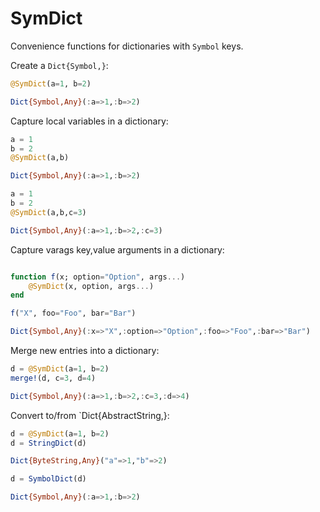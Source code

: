# SymDict

Convenience functions for dictionaries with `Symbol` keys.

Create a `Dict{Symbol,}`:

```julia
@SymDict(a=1, b=2)

Dict{Symbol,Any}(:a=>1,:b=>2)
```


Capture local variables in a dictionary:

```julia
a = 1
b = 2
@SymDict(a,b)

Dict{Symbol,Any}(:a=>1,:b=>2)
```

```julia
a = 1
b = 2
@SymDict(a,b,c=3)

Dict{Symbol,Any}(:a=>1,:b=>2,:c=3)
```


Capture varags key,value arguments in a dictionary:

```julia

function f(x; option="Option", args...)
    @SymDict(x, option, args...)
end

f("X", foo="Foo", bar="Bar")

Dict{Symbol,Any}(:x=>"X",:option=>"Option",:foo=>"Foo",:bar=>"Bar")
```


Merge new entries into a dictionary:

```julia
d = @SymDict(a=1, b=2)
merge!(d, c=3, d=4)

Dict{Symbol,Any}(:a=>1,:b=>2,:c=3,:d=>4)
```


Convert to/from `Dict{AbstractString,}:

```julia
d = @SymDict(a=1, b=2)
d = StringDict(d)

Dict{ByteString,Any}("a"=>1,"b"=>2)

d = SymbolDict(d)

Dict{Symbol,Any}(:a=>1,:b=>2)
```
